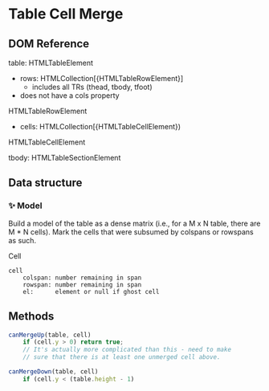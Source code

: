 # Table Cell Merge

## DOM Reference
table: HTMLTableElement

- rows: HTMLCollection[{HTMLTableRowElement}]
    - includes all TRs (thead, tbody, tfoot)
- does not have a cols property

HTMLTableRowElement

- cells: HTMLCollection[{HTMLTableCellElement})

HTMLTableCellElement

tbody: HTMLTableSectionElement

## Data structure


### :sparkles: Model

Build a model of the table as a dense matrix (i.e., for a M x N table, there
are M * N cells). Mark the cells that were subsumed by colspans or rowspans
as such.


Cell
```
cell
    colspan: number remaining in span
    rowspan: number remaining in span
    el:      element or null if ghost cell
```

## Methods

```javascript
canMergeUp(table, cell)
    if (cell.y > 0) return true;
    // It's actually more complicated than this - need to make
    // sure that there is at least one unmerged cell above.

canMergeDown(table, cell)
    if (cell.y < (table.height - 1) 
```
